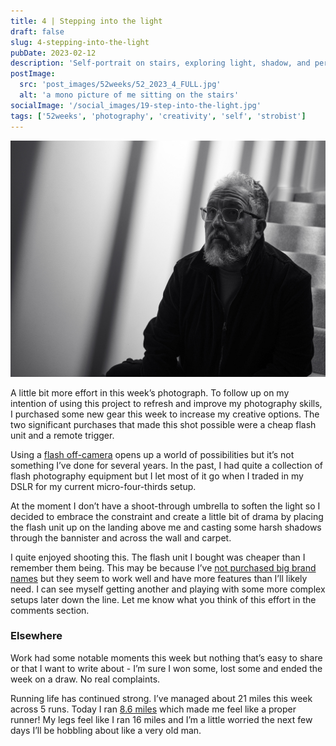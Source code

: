 ```yaml
---
title: 4 | Stepping into the light
draft: false
slug: 4-stepping-into-the-light
pubDate: 2023-02-12
description: 'Self-portrait on stairs, exploring light, shadow, and personal journeys.'
postImage:
  src: 'post_images/52weeks/52_2023_4_FULL.jpg'
  alt: 'a mono picture of me sitting on the stairs'
socialImage: '/social_images/19-step-into-the-light.jpg'
tags: ['52weeks', 'photography', 'creativity', 'self', 'strobist']
---
```


![sat on the stairs in my house with a strong shadows cast against the wall](post_images/52weeks/52_2023_4_FULL.jpg)

A little bit more effort in this week’s photograph. To follow up on my intention of using this project to refresh and improve my photography skills, I purchased some new gear this week to increase my creative options. The two significant purchases that made this shot possible were a cheap flash unit and a remote trigger.

Using a [flash off-camera](https://strobist.blogspot.com/) opens up a world of possibilities but it’s not something I’ve done for several years. In the past, I had quite a collection of flash photography equipment but I let most of it go when I traded in my DSLR for my current micro-four-thirds setup.

At the moment I don’t have a shoot-through umbrella to soften the light so I decided to embrace the constraint and create a little bit of drama by placing the flash unit up on the landing above me and casting some harsh shadows through the bannister and across the wall and carpet.

I quite enjoyed shooting this. The flash unit I bought was cheaper than I remember them being. This may be because I’ve [not purchased big brand names](https://godox.com/camera-flashes/) but they seem to work well and have more features than I’ll likely need. I can see myself getting another and playing with some more complex setups later down the line. Let me know what you think of this effort in the comments section.

### Elsewhere

Work had some notable moments this week but nothing that’s easy to share or that I want to write about - I’m sure I won some, lost some and ended the week on a draw. No real complaints.

Running life has continued strong. I’ve managed about 21 miles this week across 5 runs. Today I ran [8.6 miles](https://www.strava.com/activities/8549265537) which made me feel like a proper runner! My legs feel like I ran 16 miles and I’m a little worried the next few days I’ll be hobbling about like a very old man.
